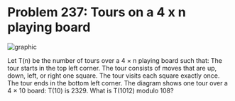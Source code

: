 # Problem 237: Tours on a 4 x n playing board

![graphic](img237.gif)

Let T(n) be the number of tours over a 4 × n playing board such that:
The tour starts in the top left corner. The tour consists of moves that
are up, down, left, or right one square. The tour visits each square
exactly once. The tour ends in the bottom left corner. The diagram shows
one tour over a 4 × 10 board: T(10) is 2329. What is T(1012) modulo 108?
